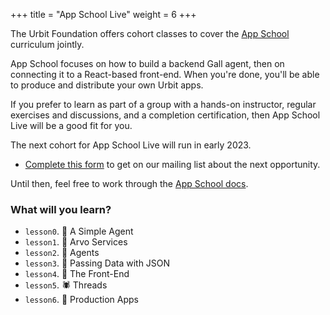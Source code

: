 +++
title = "App School Live"
weight = 6
+++

The Urbit Foundation offers cohort classes to cover the [App
School](/guides/core/hoon-school) curriculum jointly.

App School focuses on how to build a backend Gall agent, then on connecting it
to a React-based front-end.  When you're done, you'll be able to produce and
distribute your own Urbit apps.

If you prefer to learn as part of a group with a hands-on instructor, regular
exercises and discussions, and a completion certification, then App School Live
will be a good fit for you.

The next cohort for App School Live will run in early 2023.

- [Complete this form](https://forms.gle/3c8xBubvSiQfj7Tr6) to get on our
  mailing list about the next opportunity.

Until then, feel free to work through the [App School
docs](/guides/core/app-school).


###  What will you learn?

- `lesson0`.  🦀 A Simple Agent
- `lesson1`.  🦦 Arvo Services
- `lesson2`.  🐢 Agents
- `lesson3`.  🐝 Passing Data with JSON
- `lesson4`.  🦩 The Front-End
- `lesson5`.  🕷️ Threads
- `lesson6`.  🦭 Production Apps
